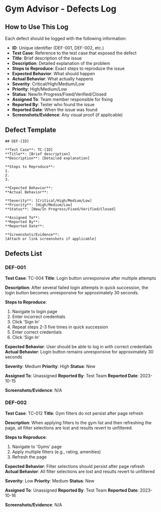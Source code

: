 <!-- @format -->

# Gym Advisor - Defects Log

## How to Use This Log

Each defect should be logged with the following information:

- **ID**: Unique identifier (DEF-001, DEF-002, etc.)
- **Test Case**: Reference to the test case that exposed the defect
- **Title**: Brief description of the issue
- **Description**: Detailed explanation of the problem
- **Steps to Reproduce**: Exact steps to reproduce the issue
- **Expected Behavior**: What should happen
- **Actual Behavior**: What actually happens
- **Severity**: Critical/High/Medium/Low
- **Priority**: High/Medium/Low
- **Status**: New/In Progress/Fixed/Verified/Closed
- **Assigned To**: Team member responsible for fixing
- **Reported By**: Tester who found the issue
- **Reported Date**: When the issue was found
- **Screenshots/Evidence**: Any visual proof (if applicable)

## Defect Template

```
## DEF-[ID]

**Test Case**: TC-[ID]
**Title**: [Brief description]
**Description**: [Detailed explanation]

**Steps to Reproduce**:
1.
2.
3.

**Expected Behavior**:
**Actual Behavior**:

**Severity**: [Critical/High/Medium/Low]
**Priority**: [High/Medium/Low]
**Status**: [New/In Progress/Fixed/Verified/Closed]

**Assigned To**:
**Reported By**:
**Reported Date**:

**Screenshots/Evidence**:
[Attach or link screenshots if applicable]
```

## Defects List

<!-- New defects will be added here -->

### DEF-001

**Test Case**: TC-004
**Title**: Login button unresponsive after multiple attempts

**Description**: After several failed login attempts in quick succession, the login button becomes unresponsive for approximately 30 seconds.

**Steps to Reproduce**:

1. Navigate to login page
2. Enter incorrect credentials
3. Click 'Sign In'
4. Repeat steps 2-3 five times in quick succession
5. Enter correct credentials
6. Click 'Sign In'

**Expected Behavior**: User should be able to log in with correct credentials
**Actual Behavior**: Login button remains unresponsive for approximately 30 seconds

**Severity**: Medium
**Priority**: High
**Status**: New

**Assigned To**: Unassigned
**Reported By**: Test Team
**Reported Date**: 2023-10-15

**Screenshots/Evidence**: N/A

### DEF-002

**Test Case**: TC-012
**Title**: Gym filters do not persist after page refresh

**Description**: When applying filters to the gym list and then refreshing the page, all filter selections are lost and results revert to unfiltered.

**Steps to Reproduce**:

1. Navigate to 'Gyms' page
2. Apply multiple filters (e.g., rating, amenities)
3. Refresh the page

**Expected Behavior**: Filter selections should persist after page refresh
**Actual Behavior**: All filter selections are lost and results revert to unfiltered

**Severity**: Low
**Priority**: Medium
**Status**: New

**Assigned To**: Unassigned
**Reported By**: Test Team
**Reported Date**: 2023-10-16

**Screenshots/Evidence**: N/A
